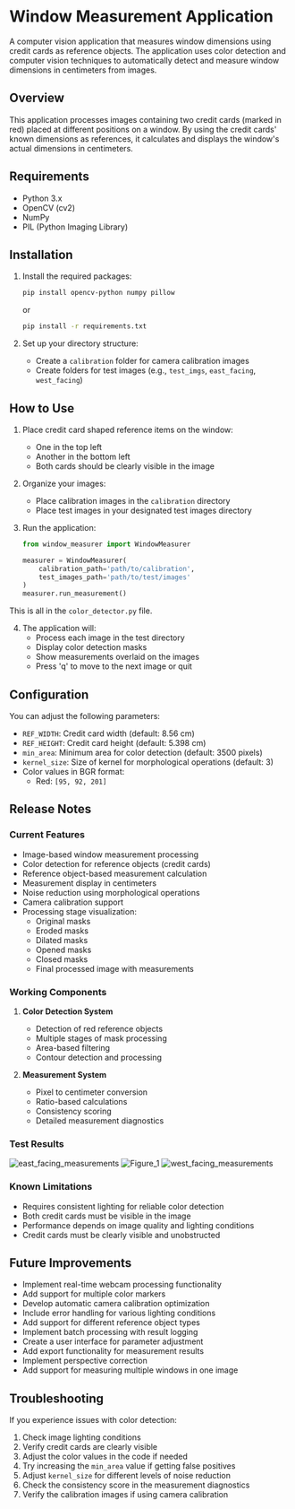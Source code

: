 # Window Measurement Application

A computer vision application that measures window dimensions using credit cards as reference objects. The application uses color detection and computer vision techniques to automatically detect and measure window dimensions in centimeters from images.

## Overview

This application processes images containing two credit cards (marked in red) placed at different positions on a window. By using the credit cards' known dimensions as references, it calculates and displays the window's actual dimensions in centimeters.

## Requirements

* Python 3.x
* OpenCV (cv2)
* NumPy
* PIL (Python Imaging Library)

## Installation

1. Install the required packages:
   ```bash
   pip install opencv-python numpy pillow
   ```
   or
   ```bash
   pip install -r requirements.txt
   ```

2. Set up your directory structure:
   * Create a `calibration` folder for camera calibration images
   * Create folders for test images (e.g., `test_imgs`, `east_facing`, `west_facing`)

## How to Use

1. Place credit card shaped reference items on the window:
   * One in the top left
   * Another in the bottom left
   * Both cards should be clearly visible in the image

2. Organize your images:
   * Place calibration images in the `calibration` directory
   * Place test images in your designated test images directory

3. Run the application:
   ```python
   from window_measurer import WindowMeasurer

   measurer = WindowMeasurer(
       calibration_path='path/to/calibration',
       test_images_path='path/to/test/images'
   )
   measurer.run_measurement()
   ```
This is all in the `color_detector.py` file.

4. The application will:
   * Process each image in the test directory
   * Display color detection masks
   * Show measurements overlaid on the images
   * Press 'q' to move to the next image or quit

## Configuration

You can adjust the following parameters:

* `REF_WIDTH`: Credit card width (default: 8.56 cm)
* `REF_HEIGHT`: Credit card height (default: 5.398 cm)
* `min_area`: Minimum area for color detection (default: 3500 pixels)
* `kernel_size`: Size of kernel for morphological operations (default: 3)
* Color values in BGR format:
  * Red: `[95, 92, 201]`

## Release Notes

### Current Features

* Image-based window measurement processing
* Color detection for reference objects (credit cards)
* Reference object-based measurement calculation
* Measurement display in centimeters
* Noise reduction using morphological operations
* Camera calibration support
* Processing stage visualization:
  * Original masks
  * Eroded masks
  * Dilated masks
  * Opened masks
  * Closed masks
  * Final processed image with measurements

### Working Components

1. **Color Detection System**
   * Detection of red reference objects
   * Multiple stages of mask processing
   * Area-based filtering
   * Contour detection and processing

2. **Measurement System**
   * Pixel to centimeter conversion
   * Ratio-based calculations
   * Consistency scoring
   * Detailed measurement diagnostics
  
### Test Results
![east_facing_measurements](https://github.com/user-attachments/assets/3f32afc0-d8c7-4f45-bedf-b0d681de0783)
![Figure_1](https://github.com/user-attachments/assets/78e3c037-cb9f-49de-90b0-0e1cc06561db)
![west_facing_measurements](https://github.com/user-attachments/assets/7a22daa9-e95a-4298-a0b8-c87a65820148)

### Known Limitations

* Requires consistent lighting for reliable color detection
* Both credit cards must be visible in the image
* Performance depends on image quality and lighting conditions
* Credit cards must be clearly visible and unobstructed

## Future Improvements

* Implement real-time webcam processing functionality
* Add support for multiple color markers
* Develop automatic camera calibration optimization
* Include error handling for various lighting conditions
* Add support for different reference object types
* Implement batch processing with result logging
* Create a user interface for parameter adjustment
* Add export functionality for measurement results
* Implement perspective correction
* Add support for measuring multiple windows in one image

## Troubleshooting

If you experience issues with color detection:

1. Check image lighting conditions
2. Verify credit cards are clearly visible
3. Adjust the color values in the code if needed
4. Try increasing the `min_area` value if getting false positives
5. Adjust `kernel_size` for different levels of noise reduction
6. Check the consistency score in the measurement diagnostics
7. Verify the calibration images if using camera calibration
